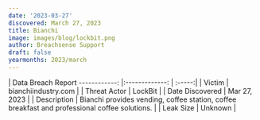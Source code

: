 ```yaml
---
date: '2023-03-27'
discovered: March 27, 2023
title: Bianchi
image: images/blog/lockbit.png
author: Breachsense Support
draft: false
yearmonths: 2023/march
---
```



| Data Breach Report
------------:     |:-------------:    | :-----:|
| Victim      | bianchiindustry.com      | 
| Threat Actor      | LockBit      | 
| Date Discovered      | Mar 27, 2023      | 
| Description      | Bianchi provides vending, coffee station, coffee breakfast and professional coffee solutions.      | 
| Leak Size      | Unknown      | 

